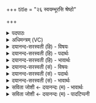 +++
title = "२६ स्वयम्भूरसि श्रेष्ठो"

+++
<details><summary>पदपाठः</summary>

स्व॒यं॒भूरिति॑ स्वय॒म्ऽभूः। अ॒सि॒। श्रेष्ठः॑। र॒श्मिः। व॒र्चो॒दा इति॑ वर्चः॒ऽदाः। अ॒सि॒। वर्चः॑। मे॒। दे॒हि॒। सूर्य्य॑स्य। आ॒वृत॒मित्या॒ऽवृत॑म्। अनु॑। आ। व॒र्त्ते॒। २६।
</details>

<details><summary>अधिमन्त्रम् (VC)</summary>

- ईश्वरो देवता
- वामदेव ऋषिः
- उष्णिक्
- ऋषभः
</details>

<details><summary>दयानन्द-सरस्वती (हि) - विषयः</summary>

अब अगले मन्त्र में सूर्य्य शब्द से ईश्वर और विद्वान् मनुष्य का उपदेश किया है ॥
</details>

<details><summary>दयानन्द-सरस्वती (हि) - पदार्थः</summary>

पदार्थान्वयभाषाः -  हे जगदीश्वर ! आप विद्वन् वा (श्रेष्ठः) अत्यन्त प्रशंसनीय और (रश्मिः) प्रकाशमान वा (स्वयंभूः) अपने आप होनेवाले (असि) हैं तथा (वर्चोदाः) विद्या देनेवाले (असि) हैं, इसी से आप (मे) मुझे (वर्चः) विज्ञान और प्रकाश (देहि) दीजिये, मैं (सूर्य्यस्य) जो आप चराचर जगत् के आत्मा हैं, उनके (आवृतम्) निरन्तर सज्जन जन जिसमें वर्त्तमान होते हैं, उस उपदेश को (अन्वावर्ते) स्वीकार करके वर्त्तता हूँ ॥२६॥
</details>

<details><summary>दयानन्द-सरस्वती (हि) - भावार्थः</summary>

भावार्थभाषाः -  परमेश्वर और [विद्वान्] जीव का कोई माता वा पिता नहीं है, किन्तु यही सब का माता पिता है तथा जिससे बढ़ कर कोई विज्ञानप्रकाशक विद्या देनेवाला नहीं है। जैसे सब मनुष्यों को इस परमेश्वर ही की आज्ञा में वर्त्तमान होना चाहिये, वैसे ही जो विद्वान् भी प्रकाशवाले पदार्थों में अवधिरूप और व्यवहारविद्या का हेतु है, जिस के उपदेशरूप प्रकाश को प्राप्त होकर प्रकाशित होते हैं, वह क्यों न सेवना चाहिये ॥२६॥
</details>

<details><summary>दयानन्द-सरस्वती (सं) - विषयः</summary>

अथ सूर्य्यशब्देनेश्वरविद्वदर्थावुपदिश्येते ॥
</details>

<details><summary>दयानन्द-सरस्वती (सं) - पदार्थः</summary>

पदार्थान्वयभाषाः -  हे जगदीश्वर ! विद्वन्वा त्वं श्रेष्ठो रश्मिः स्वयंभूरसि, वर्च्चोदा असि, त्वं मे वर्च्चो देहि। अहं सूर्य्यस्य तवावृतमाज्ञापालनमन्वावर्त्ते ॥२६॥
</details>

<details><summary>दयानन्द-सरस्वती (सं) - भावार्थः</summary>

भावार्थभाषाः -  नैव परमेश्वरस्य विदुषो जीवस्य वा कौचिन्मातापितरौ कदाचित् स्तः किंत्वयमेव सर्वस्य माता पिता चास्ति। तथा नैतस्मात् कश्चिदुत्तमः प्रकाशहेतुर्विद्याप्रदो वा पदार्थोऽस्ति। अतः सर्वैर्मनुष्यैरस्यैवाज्ञायामनुवर्त्तनीयम् ॥२६॥
</details>

<details><summary>सविता जोशी ← दयानन्दः (म) - भावार्थः</summary>

भावार्थभाषाः -  परमेश्वर व विद्वानांचा कोणी माता-पिता नसतो. तर तेच सर्वांचे माता-पिता असतात. त्यांच्यापेक्षा जास्त विज्ञानयुक्त अशी विद्या देणारा कोणीही नसतो.
</details>

<details><summary>सविता जोशी ← दयानन्दः (म) - पादटिप्पनी</summary>

टिप्पणी:   सर्व माणसांनी परमेश्वराच्या आज्ञेचेच पालन केले पाहिजे. तसेच जे विद्वान पदार्थांची व व्यवहाराची विद्या शिकवितात तेही परमेश्वराचे उपदेशरूपी ज्ञान प्राप्त करून स्वतः प्रकाशित होतात. तेव्हा त्या परमेश्वराचा अंगीकार करणे योग्य नव्हे काय?
</details>